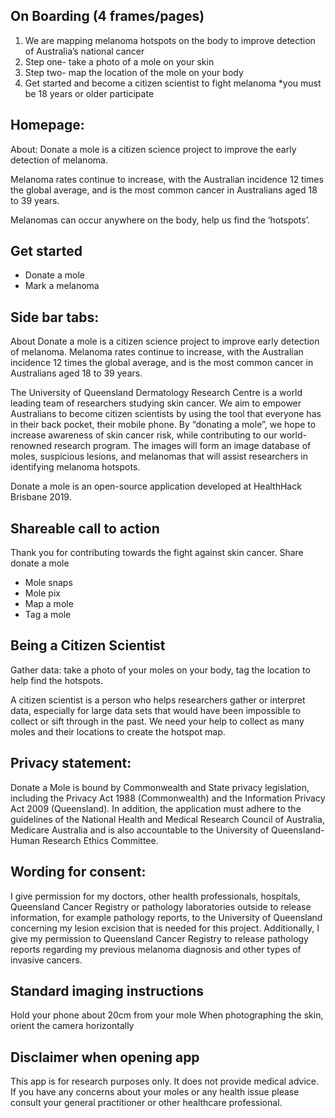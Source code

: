 ## On Boarding (4 frames/pages)
1.	We are mapping melanoma hotspots on the body to improve detection of Australia’s national cancer
2.	Step one- take a photo of a mole on your skin
3.	Step two- map the location of the mole on your body
4.	Get started and become a citizen scientist to fight melanoma *you must be 18 years or older participate

## Homepage:
About:
Donate a mole is a citizen science project to improve the early detection of melanoma. 

Melanoma rates continue to increase, with the Australian incidence 12 times the global average, and is the most common cancer in Australians aged 18 to 39 years.

Melanomas can occur anywhere on the body, help us find the ‘hotspots’.
 

<Get started>

## Get started
*	Donate a mole
*	Mark a melanoma
	
## Side bar tabs:
About
Donate a mole is a citizen science project to improve early detection of melanoma. Melanoma rates continue to increase, with the Australian incidence 12 times the global average, and is the most common cancer in Australians aged 18 to 39 years.

The University of Queensland Dermatology Research Centre is a world leading team of researchers studying skin cancer. We aim to empower Australians to become citizen scientists by using the tool that everyone has in their back pocket, their mobile phone. By “donating a mole”, we hope to increase awareness of skin cancer risk, while contributing to our world-renowned research program. The images will form an image database of moles, suspicious lesions, and melanomas that will assist researchers in identifying melanoma hotspots.

Donate a mole is an open-source application developed at HealthHack Brisbane 2019.


## Shareable call to action
Thank you for contributing towards the fight against skin cancer. Share donate a mole

* Mole snaps
* Mole pix
* Map a mole
* Tag a mole


## Being a Citizen Scientist
Gather data: take a photo of your moles on your body, tag the location to help find the hotspots.

A citizen scientist is a person who helps researchers gather or interpret data, especially for large data sets that would have been impossible to collect or sift through in the past. We need your help to collect as many moles and their locations to create the hotspot map. 

## Privacy statement:
Donate a Mole is bound by Commonwealth and State privacy legislation, including the Privacy Act 1988 (Commonwealth) and the Information Privacy Act 2009 (Queensland). In addition, the application must adhere to the guidelines of the National Health and Medical Research Council of Australia, Medicare Australia and is also accountable to the University of Queensland-Human Research Ethics Committee.


## Wording for consent:
I give permission for my doctors, other health professionals, hospitals, Queensland Cancer Registry or pathology laboratories outside to release information, for example pathology reports, to the University of Queensland concerning my lesion excision that is needed for this project. Additionally, I give my permission to Queensland Cancer Registry to release pathology reports regarding my previous melanoma diagnosis and other types of invasive cancers.

## Standard imaging instructions
Hold your phone about 20cm from your mole
When photographing the skin, orient the camera horizontally

## Disclaimer when opening app
This app is for research purposes only. It does not provide medical advice. If you have any concerns about your moles or any health issue please consult your general practitioner or other healthcare professional.





